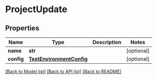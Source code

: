 # ProjectUpdate

## Properties
Name | Type | Description | Notes
------------ | ------------- | ------------- | -------------
**name** | **str** |  | [optional] 
**config** | [**TestEnvironmentConfig**](TestEnvironmentConfig.md) |  | [optional] 

[[Back to Model list]](../README.md#documentation-for-models) [[Back to API list]](../README.md#documentation-for-api-endpoints) [[Back to README]](../README.md)


